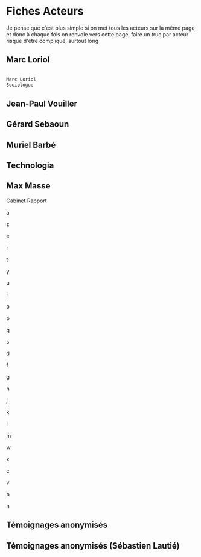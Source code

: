 # Fiches Acteurs

Je pense que c'est plus simple si on met tous les acteurs sur la même page et donc à chaque fois on renvoie vers cette page, faire un truc par acteur risque d'être compliqué, surtout long

## Marc Loriol



```markdown

Marc Loriol
Sociologue

```


## Jean-Paul Vouiller

## Gérard Sebaoun

## Muriel Barbé

## Technologia

## Max Masse

Cabinet
Rapport 

a

z

e

r

t

y

u

i

o

p

q

s

d

f

g

h

j

k

l

m

w

x

c

v

b

n

<h2 name="Sébastien">Témoignages anonymisés</h2>

## Témoignages anonymisés (Sébastien Lautié)
